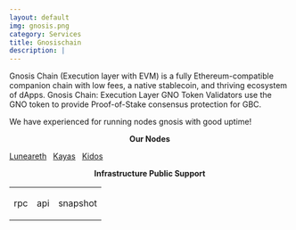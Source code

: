 ```yaml
---
layout: default
img: gnosis.png
category: Services
title: Gnosischain
description: |
---
```

Gnosis Chain (Execution layer with EVM) is a fully Ethereum-compatible companion chain with low fees, a native stablecoin, and thriving ecosystem of dApps. Gnosis Chain: Execution Layer GNO Token Validators use the GNO token to provide Proof-of-Stake consensus protection for GBC.

We have experienced for running nodes gnosis with good uptime!


<p align="center"><b>Our Nodes</b></p>
<a href="https://beacon.gnosischain.com/validator/b6c314d24b91f98ae3afea3ba2a5ef8bf234668c15091e5ab06cb7a7b30e93f69b4bedac2116042afc22867c6c8e1992#deposits" target="_blank" class="btn btn-success">Luneareth</a>  &nbsp;
<a href="https://beacon.gnosischain.com/validator/a86db6d31fe12daf277a6f61b3eed7814023a2778a389e29b4f65c3493d8c841d3c1088750f082e3e02270c0416519f3" target="_blank" class="btn btn-success">Kayas</a>  &nbsp;
<a href="https://beacon.gnosischain.com/validator/ac1b98d659732e83f341b84bb1f826c28f0179b081d7f0695f876b8a0d5023ac2563b288b67073a4cfc81d38c3143c6d" target="_blank" class="btn btn-success">Kidos</a>

<p align="center"><b>Infrastructure Public Support</b></p>
<table>
<tr>
   <td ><p class="badge badge-primary">rpc</p></td>
   <td ><p class="badge badge-primary">api</p></td>
   <td ><p class="badge badge-primary">snapshot</p></td>
</tr>
</table>